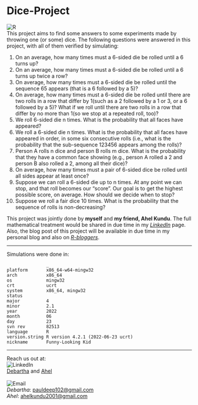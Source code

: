 # Dice-Project

![R](https://img.shields.io/static/v1?label=Language%20Used&message=The%20R%20Programming%20Language&color=blue)<br>
This project aims to find some answers to some experiments made by throwing one (or some) dice. The following questions were answered in this project, with all of them verified by simulating:<br>
1. On an average, how many times must a 6-sided die be rolled until a 6 turns up?
2. On an average, how many times must a 6-sided die be rolled until a 6 turns up twice a row?
3. On average, how many times must a 6-sided die be rolled until the sequence 65 appears (that is a 6 followed by a 5)?
4. On average, how many times must a 6-sided die be rolled until there are two rolls in a row that differ by 1(such as a 2 followed by a 1 or 3, or a 6 followed by a 5)? What if we roll until there are two rolls in a row that differ by no more than 1(so we stop at a repeated roll, too)?
5. We roll 6-sided die n times. What is the probability that all faces have appeared?
6. We roll a 6-sided die n times. What is the probability that all faces have appeared in order, in some six consecutive rolls (i.e., what is the probability that the sub-sequence 123456 appears among the rolls)?
7. Person A rolls n dice and person B rolls m dice. What is the probability that they have a common face showing (e.g., person A rolled a 2 and person B also rolled a 2, among all their dice)?
8. On average, how many times must a pair of 6-sided dice be rolled until all sides appear at least once?
9. Suppose we can roll a 6-sided die up to n times. At any point we can stop, and that roll becomes our “score”. Our goal is to get the highest possible score, on average. How should we decide when to stop?
10. Suppose we roll a fair dice 10 times. What is the probability that the sequence of rolls is non-decreasing?

This project was jointly done by **myself** and **my friend, Ahel Kundu**. The full mathematical treatment would be shared in due time in my *[LinkedIn](https://www.linkedin.com/in/debartha-paul-90a296a9/)* page. Also, the blog post of this project will be available in due time in my personal blog and also on *[R-bloggers](https://www.r-bloggers.com/)*.<br>

----

Simulations were done in:
```
               _                                
platform       x86_64-w64-mingw32               
arch           x86_64                           
os             mingw32                          
crt            ucrt                             
system         x86_64, mingw32                  
status                                          
major          4                                
minor          2.1                              
year           2022                             
month          06                               
day            23                               
svn rev        82513                            
language       R                                
version.string R version 4.2.1 (2022-06-23 ucrt)
nickname       Funny-Looking Kid
```

----
Reach us out at:<br>
![LinkedIn](https://img.shields.io/badge/LinkedIn-blue?style=flat&logo=Linkedin)<br>[Debartha](https://www.linkedin.com/in/debartha-paul-90a296a9/) and [Ahel](https://www.linkedin.com/in/ahel-kundu-509b4b1b7/)<br><br>
![Email](https://img.shields.io/badge/Email-white?style=flat&logo=gmail)<br>
*Debartha*: [pauldeep102@gmail.com](mailto:pauldeep102@gmail.com?subject=[GitHub]Dice%20Project%20Issue)<br>
*Ahel*: [ahelkundu2001@gmail.com](mailto:ahelkundu2001@gmail.com?subject=[GitHub]Dice%20Project%20Issue)
